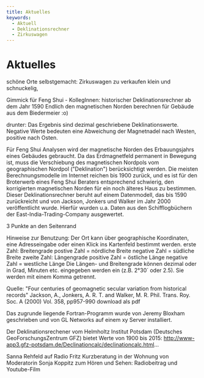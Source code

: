 ```yaml
---
title: Aktuelles
keywords:
  - Aktuell
  - Deklinationsrechner
  - Zirkuswagen
---
```


# Aktuelles

schöne Orte selbstgemacht: Zirkuswagen zu verkaufen
klein und schnuckelig,

Gimmick für Feng Shui - KollegInnen:
historischer Deklinationsrechner ab dem Jahr 1590
Endlich den magnetischen Norden berechnen für Gebäude aus dem Biedermeier :o)



drunter:
Das Ergebnis sind dezimal geschriebene Deklinationswerte. Negative Werte bedeuten eine Abweichung der Magnetnadel nach Westen, positive nach Osten.

Für Feng Shui Analysen wird der magnetische Norden des Erbauungsjahrs eines Gebäudes gebraucht. Da das Erdmagnetfeld permanent in Bewegung ist, muss die Verschiebung des magnetischen Nordpols vom geographischen Nordpol ("Deklination") berücksichtigt werden. Die meisten Berechnungsmodelle im Internet reichen bis 1900 zurück, und es ist für den Broterwerb eines Feng Shui Beraters entsprechend schwierig, den korrigierten magnetischen Norden für ein noch älteres Haus zu bestimmen. Dieser Deklinationsrechner beruht auf einem Datenmodell, das bis 1590 zurückreicht und von Jackson, Jonkers und Walker im Jahr 2000 veröffentlicht wurde. Hierfür wurden u.a. Daten aus den Schifflogbüchern der East-India-Trading-Company ausgewertet.


3 Punkte an den Seitenrand

Hinweise zur Benutzung:
Der Ort kann über geographische Koordinaten, eine Adresseingabe oder einen Klick ins Kartenfeld bestimmt werden.
erste Zahl: Breitengrade
postive Zahl = nördliche Breite
negative Zahl = südliche Breite
zweite Zahl: Längengrade
positive Zahl = östliche Länge
negative Zahl = westliche Länge
Die Längen- und Breitengrade können dezimal oder in Grad, Minuten etc. eingegeben werden ein (z.B. 2°30´ oder 2.5). Sie werden mit einem Komma getrennt.

Quelle:
"Four centuries of geomagnetic secular variation from historical records"
Jackson, A., Jonkers, A. R. T. and Walker, M. R.
Phil. Trans. Roy. Soc. A (2000) Vol. 358, pp957-990
download als pdf

Das zugrunde liegende Fortran-Programm wurde von Jeremy Bloxham geschrieben und von GL Networks auf einem xy Server installiert.


Der Deklinationsrechener vom Helmholtz Institut Potsdam (Deutsches GeoForschungsZentrum GFZ) bietet Werte von 1900 bis 2015:  http://www-app3.gfz-potsdam.de/Declinationcalc/declinationcalc.html...




Sanna Rehfeld auf Radio Fritz
Kurzberatung in der Wohnung von Moderatorin Sonja Koppitz zum Hören und Sehen: Radiobeitrag und Youtube-Film